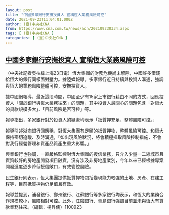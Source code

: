 ```yaml
---
layout: post
title: "中國多家銀行安撫投資人 宣稱恆大業務風險可控"
date: 2021-09-23T11:04:01.000Z
author: (臺)中央社CNA
from: https://www.cna.com.tw/news/acn/202109230334.aspx
tags: [ (臺)中央社CNA ]
categories: [ (臺)中央社CNA ]
---
```

<!--1632395041000-->
[中國多家銀行安撫投資人 宣稱恆大業務風險可控](https://www.cna.com.tw/news/acn/202109230334.aspx)
------

<div>
<div></div><div class="paragraph"><p>（中央社記者吳柏緯上海23日電）恆大集團的財務危機尚未解除，中國許多借錢給恆大的銀行同樣面對壓力。據陸媒報導，多家銀行近日持續與投資人溝通，強調與恆大的業務風險整體可控，安撫投資人。</p><p>據中國網報導，最近這段時間，中國至少有15家上市銀行藉由不同的方式，回應投資人「關於銀行與恆大業務往來」的問題，其中投資人最關心的問題包含「對恆大的貸款規模多大」、「目前風險是否可控」等。</p><p>報導指出，多家銀行對於投資人的疑慮均表示「抵質押充足，整體風險可控。」</p><p>報導引述浙商銀行回應稱，對恆大集團有足額的抵質押物，整體風險可控。和恆大保持密切追蹤、及時溝通，「如出現風險狀況，將會積極採取風險控制措施，不會對我行經營管理和資產品質產生重大影響。」</p><p>興業銀行也強調，一直嚴格監控對恆大集團的授信業務，只介入少量一二線城市且資質較好的房地產開發項目融資，沒有涉及非房地產業別，今年以來已經根據專案開發進度逐步降低授信敞口，有效管控風險。</p><p>民生銀行則表示，恆大集團提供抵質押物包括變現能力較強的土地、房產、在建工程等，目前抵質押物仍足值且有效。</p><p>報導並提到，浦發銀行、鄭州銀行、江蘇銀行等多家銀行均表示，和恆大的業務合作規模較小，風險相對可控。此外，江陰銀行、青島銀行強調目前並未與恆大有貸款業務往來。（編輯：楊昇儒）1100923</p></div>
</div>
